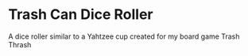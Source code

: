 # Trash Can Dice Roller
 A dice roller similar to a Yahtzee cup created for my board game Trash Thrash
